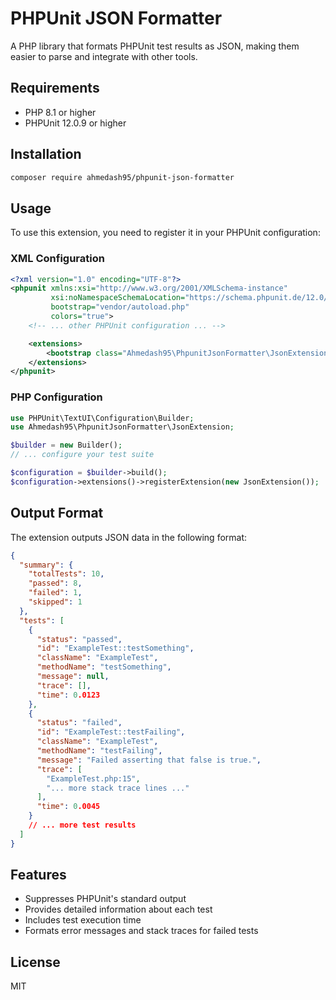 # PHPUnit JSON Formatter

A PHP library that formats PHPUnit test results as JSON, making them easier to parse and integrate with other tools.

## Requirements

- PHP 8.1 or higher
- PHPUnit 12.0.9 or higher

## Installation

```bash
composer require ahmedash95/phpunit-json-formatter
```

## Usage

To use this extension, you need to register it in your PHPUnit configuration:

### XML Configuration

```xml
<?xml version="1.0" encoding="UTF-8"?>
<phpunit xmlns:xsi="http://www.w3.org/2001/XMLSchema-instance"
         xsi:noNamespaceSchemaLocation="https://schema.phpunit.de/12.0/phpunit.xsd"
         bootstrap="vendor/autoload.php"
         colors="true">
    <!-- ... other PHPUnit configuration ... -->

    <extensions>
        <bootstrap class="Ahmedash95\PhpunitJsonFormatter\JsonExtension" />
    </extensions>
</phpunit>
```

### PHP Configuration

```php
use PHPUnit\TextUI\Configuration\Builder;
use Ahmedash95\PhpunitJsonFormatter\JsonExtension;

$builder = new Builder();
// ... configure your test suite

$configuration = $builder->build();
$configuration->extensions()->registerExtension(new JsonExtension());
```

## Output Format

The extension outputs JSON data in the following format:

```json
{
  "summary": {
    "totalTests": 10,
    "passed": 8,
    "failed": 1,
    "skipped": 1
  },
  "tests": [
    {
      "status": "passed",
      "id": "ExampleTest::testSomething",
      "className": "ExampleTest",
      "methodName": "testSomething",
      "message": null,
      "trace": [],
      "time": 0.0123
    },
    {
      "status": "failed",
      "id": "ExampleTest::testFailing",
      "className": "ExampleTest",
      "methodName": "testFailing",
      "message": "Failed asserting that false is true.",
      "trace": [
        "ExampleTest.php:15",
        "... more stack trace lines ..."
      ],
      "time": 0.0045
    }
    // ... more test results
  ]
}
```

## Features

- Suppresses PHPUnit's standard output
- Provides detailed information about each test
- Includes test execution time
- Formats error messages and stack traces for failed tests

## License

MIT
